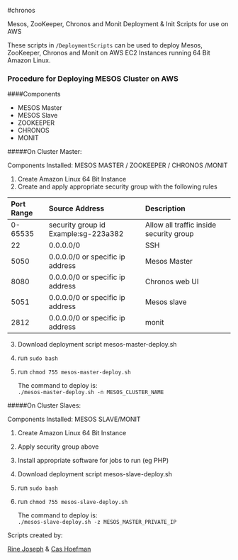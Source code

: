 #chronos

Mesos, ZooKeeper, Chronos and Monit Deployment &amp; Init Scripts for use on AWS 

These scripts in `/DeploymentScripts` can be used to deploy Mesos, ZooKeeper, Chronos and Monit on AWS EC2 Instances running 64 Bit Amazon Linux.


### Procedure for Deploying MESOS Cluster on AWS

####Components

* MESOS Master
* MESOS Slave
* ZOOKEEPER 
* CHRONOS
* MONIT

#####On Cluster Master:  

Components Installed: 
MESOS MASTER / ZOOKEEPER / CHRONOS /MONIT

1. Create Amazon Linux 64 Bit Instance  
2. Create and apply appropriate security group with the following rules  

Port Range | Source Address                       | Description
:----------|:-------------------------------------|:---------------------------------|  
0-65535    | security group id Example:sg-223a382 | Allow all traffic inside security group |
22 | 0.0.0.0/0 | SSH |
5050 | 0.0.0.0/0 or specific ip address | Mesos Master | 
8080 | 0.0.0.0/0 or specific ip address | Chronos web UI | 
5051 | 0.0.0.0/0 or specific ip address | Mesos slave |  
2812 | 0.0.0.0/0 or specific ip address | monit |  


3. Download deployment script mesos-master-deploy.sh 
4. run `sudo bash`
5. run `chmod 755 mesos-master-deploy.sh`  
 
	The command to deploy is:     
              `./mesos-master-deploy.sh -n MESOS_CLUSTER_NAME`  


#####On Cluster Slaves:  

Components Installed: MESOS SLAVE/MONIT  

1. Create Amazon Linux 64 Bit Instance  
2. Apply security group above
3. Install appropriate software for jobs to run (eg PHP)
4. Download deployment script mesos-slave-deploy.sh
5. run `sudo bash`
6. run `chmod 755 mesos-slave-deploy.sh`     

 	The command to deploy is:     
         `./mesos-slave-deploy.sh -z MESOS_MASTER_PRIVATE_IP`  
           
           
           
Scripts created by:

[Rine Joseph](https://github.com/rinejoseph) & [Cas Hoefman](https://github.com/cashoefman)


